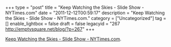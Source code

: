 +++
type = "post"
title = "Keep Watching the Skies - Slide Show - NYTimes.com"
date = "2011-12-12T00:59:17"
description = "Keep Watching the Skies - Slide Show - NYTimes.com."
category = ["Uncategorized"]
tag = []
enable_lightbox = false
draft = false
legacyid = "267 http://emptysquare.net/blog/?p=267"
+++

<p><a href="http://www.nytimes.com/slideshow/2011/12/11/arts/design/12112000_DELSAUX.html">Keep Watching the Skies - Slide Show -
NYTimes.com</a>.</p>
